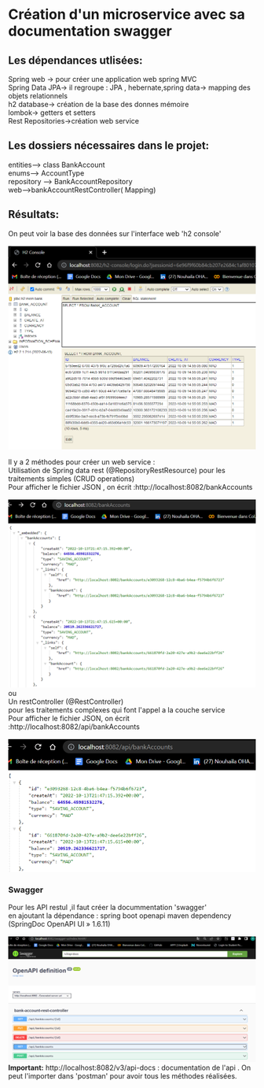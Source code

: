 <h1>Création d'un microservice avec sa documentation swagger</h1>

<h2>Les dépendances utlisées:</h2>
Spring web -> pour créer une application web spring MVC <br>
Spring Data JPA-> il regroupe  : JPA , hebernate,spring data-> mapping des objets relationnels <br>
h2 database-> création de la base des donnes  mémoire <br>
lombok-> getters et setters <br>
Rest Repositories->création web service <br>

<h2>Les dossiers nécessaires dans le projet:</h2>
entities--> class BankAccount <br>
enums--> AccountType <br>
repository --> BankAccountRepository <br>
web-->bankAccountRestController( Mapping) <br>


<h2>Résultats:</h2>
On peut voir la base des données sur l'interface web 'h2 console' <br><br>
<img src="Images/h2-console.png"> <br>

Il y a 2 méthodes pour créer un web service : <br>
Utilisation de Spring data rest (@RepositoryRestResource) pour les traitements simples (CRUD operations) <br>
Pour afficher le fichier JSON , on écrit :http://localhost:8082/bankAccounts <br><br>
<img src="Images/dataRest.png"> <br>
ou <br>
Un restController (@RestController) <br>
pour les traitements complexes qui font l'appel a la couche service <br>
Pour afficher le fichier JSON, on écrit :http://localhost:8082/api/bankAccounts <br><br>
<img src="Images/restController.png"> <br>
 
<h3> Swagger</h3>
Pour les API restul ,il faut créer la docummentation 'swagger' <br>
en ajoutant la dépendance : spring boot openapi maven dependency <br>
(SpringDoc OpenAPI UI » 1.6.11) <br><br>
<img src="Images/swagger.png"> <br>
<b>Important:</b>
http://localhost:8082/v3/api-docs : documentation de l'api .
On peut l'importer dans 'postman' pour avoir tous les méthodes réalisées.